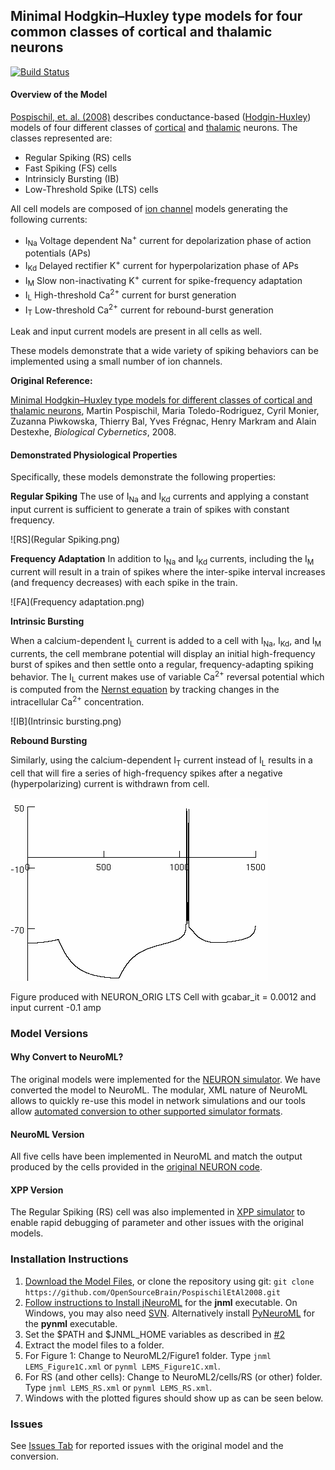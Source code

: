 ## Minimal Hodgkin–Huxley type models for four common classes of cortical and thalamic neurons

[![Build Status](https://travis-ci.org/OpenSourceBrain/PospischilEtAl2008.svg?branch=master)](https://travis-ci.org/OpenSourceBrain/PospischilEtAl2008)

#### Overview of the Model

[Pospischil, et. al. (2008)](http://link.springer.com/article/10.1007/s00422-008-0263-8) describes conductance-based ([Hodgin-Huxley](https://en.wikipedia.org/wiki/Hodgkin%E2%80%93Huxley_model)) models of four different classes of [cortical](https://en.wikipedia.org/wiki/Cerebral_cortex) and [thalamic](https://en.wikipedia.org/wiki/Thalamus) neurons. The classes represented are:

- Regular Spiking (RS) cells
- Fast Spiking (FS) cells
- Intrinsicly Bursting (IB)
- Low-Threshold Spike (LTS) cells

All cell models are composed of [ion channel](https://en.wikipedia.org/wiki/Ion_channel) models generating the following currents:

- I<sub>Na</sub> Voltage dependent Na<sup>+</sup> current for depolarization phase of action potentials (APs)
- I<sub>Kd</sub> Delayed rectifier K<sup>+</sup> current for hyperpolarization phase of APs
- I<sub>M</sub> Slow non-inactivating K<sup>+</sup> current for spike-frequency adaptation
- I<sub>L</sub> High-threshold Ca<sup>2+</sup> current for burst generation
- I<sub>T</sub> Low-threshold Ca<sup>2+</sup> current for rebound-burst generation

Leak and input current models are present in all cells as well.

These models demonstrate that a wide variety of spiking behaviors can be implemented using a small number of ion channels. 

**Original Reference:**

[Minimal Hodgkin–Huxley type models for different classes of cortical and thalamic neurons](http://link.springer.com/article/10.1007/s00422-008-0263-8), Martin Pospischil, Maria Toledo-Rodriguez, Cyril Monier, Zuzanna Piwkowska, Thierry Bal, Yves Frégnac, Henry Markram and Alain Destexhe, *Biological Cybernetics*, 2008.

#### Demonstrated Physiological Properties

Specifically, these models demonstrate the following properties:

**Regular Spiking**
The use of I<sub>Na</sub> and I<sub>Kd</sub> currents and applying a constant input current is sufficient to generate a train of spikes with constant frequency. 

![RS](Regular Spiking.png)

**Frequency Adaptation**
In addition to I<sub>Na</sub> and I<sub>Kd</sub> currents, including the I<sub>M</sub> current will result in a train of spikes where the inter-spike interval increases (and frequency decreases) with each spike in the train.

![FA](Frequency adaptation.png)

**Intrinsic Bursting**

When a calcium-dependent I<sub>L</sub> current is added to a cell with I<sub>Na</sub>, I<sub>Kd</sub>, and I<sub>M</sub> currents, the cell membrane potential will display an initial high-frequency burst of spikes and then settle onto a regular, frequency-adapting spiking behavior. The I<sub>L</sub> current makes use of variable Ca<sup>2+</sup> reversal potential which is computed from the [Nernst equation](https://en.wikipedia.org/wiki/Nernst_equation) by tracking changes in the intracellular Ca<sup>2+</sup> concentration.

![IB](Intrinsic bursting.png)

**Rebound Bursting**

Similarly, using the calcium-dependent I<sub>T</sub> current instead of I<sub>L</sub> results in a cell that will fire a series of high-frequency spikes after a negative (hyperpolarizing) current is withdrawn from cell. 

![Rebound](Rebound.png)

Figure produced with NEURON_ORIG LTS Cell with gcabar_it = 0.0012 and input current -0.1 amp 

### Model Versions

#### Why Convert to NeuroML?

The original models were implemented for the [NEURON simulator](https://www.neuron.yale.edu/neuron/). We have converted the model to NeuroML. The modular, XML nature of NeuroML allows to quickly re-use this model in network simulations and our tools allow [automated conversion to other supported simulator formats](https://neuroml.org/mappings).

#### NeuroML Version

All five cells have been implemented in NeuroML and match the output produced by the cells provided in the [original NEURON code](http://senselab.med.yale.edu/ModelDB/ShowModel.cshtml?model=123623).

#### XPP Version

The Regular Spiking (RS) cell was also implemented in [XPP simulator](http://www.math.pitt.edu/~bard/xpp/xpp.html) to enable rapid debugging of parameter and other issues with the original models.


### Installation Instructions

1. [Download the Model Files](archive/master.zip), or clone the repository using git: `git clone https://github.com/OpenSourceBrain/PospischilEtAl2008.git`
2. [Follow instructions to Install jNeuroML](https://github.com/NeuroML/jNeuroML) for the **jnml** executable. On Windows, you may also need [SVN](https://subversion.apache.org/packages.html#windows). Alternatively install [PyNeuroML](https://github.com/NeuroML/pyNeuroML) for the **pynml** executable. 
3. Set the $PATH and $JNML_HOME variables as described in [#2](https://github.com/NeuroML/jNeuroML)
4. Extract the model files to a folder.
5. For Figure 1: Change to NeuroML2/Figure1 folder. Type `jnml LEMS_Figure1C.xml` or `pynml LEMS_Figure1C.xml`.
6. For RS (and other cells): Change to NeuroML2/cells/RS (or other) folder. Type `jnml LEMS_RS.xml` or `pynml LEMS_RS.xml`. 
7. Windows with the plotted figures should show up as can be seen below.


### Issues

See [Issues Tab](issues) for reported issues with the original model and the conversion. 


